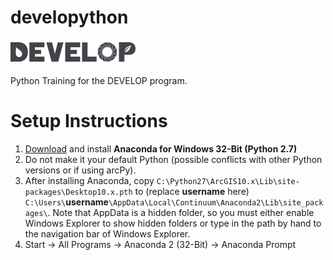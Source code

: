 # developython

![logo](DEVELOP_logo.png)

Python Training for the DEVELOP program.

# Setup Instructions

1. [Download](https://www.continuum.io/downloads) and install __Anaconda for Windows 32-Bit (Python 2.7)__
2. Do not make it your default Python (possible conflicts with other Python versions or if using arcPy).
3. After installing Anaconda, copy `C:\Python27\ArcGIS10.x\Lib\site-packages\Desktop10.x.pth` to (replace __username__ here) `C:\Users\`__username__`\AppData\Local\Continuum\Anaconda2\Lib\site_packages\`. Note that AppData is a hidden folder, so you must either enable Windows Explorer to show hidden folders or type in the path by hand to the navigation bar of Windows Explorer.
4. Start -> All Programs -> Anaconda 2 (32-Bit) -> Anaconda Prompt

